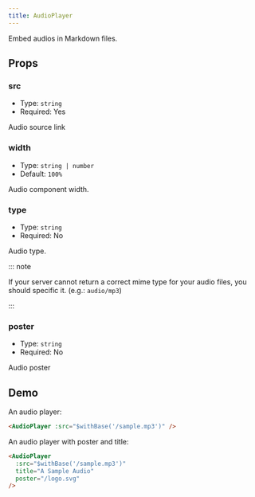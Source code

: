 ```yaml
---
title: AudioPlayer
---
```


Embed audios in Markdown files.

<!-- more -->

## Props

### src

- Type: `string`
- Required: Yes

Audio source link

### width

- Type: `string | number`
- Default: `100%`

Audio component width.

### type

- Type: `string`
- Required: No

Audio type.

::: note

If your server cannot return a correct mime type for your audio files, you should specific it. (e.g.: `audio/mp3`)

:::

### poster

- Type: `string`
- Required: No

Audio poster

## Demo

An audio player:

<AudioPlayer :src="$withBase('/sample.mp3')" />

```md
<AudioPlayer :src="$withBase('/sample.mp3')" />
```

An audio player with poster and title:

<AudioPlayer
  :src="$withBase('/sample.mp3')"
  title="A Sample Audio"
  poster="/logo.svg"
/>

```md
<AudioPlayer
  :src="$withBase('/sample.mp3')"
  title="A Sample Audio"
  poster="/logo.svg"
/>
```
